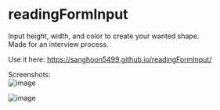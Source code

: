 # readingFormInput
Input height, width, and color to create your wanted shape.  
Made for an interview process.  


Use it here: https://sanghoon5499.github.io/readingFormInput/

Screenshots:  
![image](https://user-images.githubusercontent.com/17420160/127681557-aee46e24-5d0e-459b-8ab8-2f9d5fbee86a.png)  

![image](https://user-images.githubusercontent.com/17420160/127681688-a14d29f5-389a-45e4-acf3-bf5a02a56d44.png)


